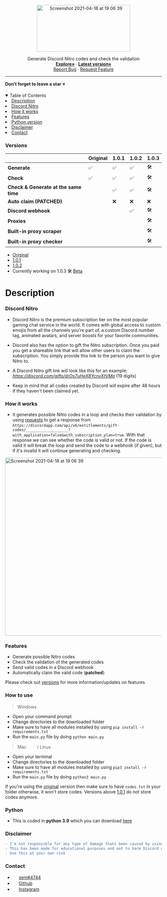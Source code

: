 <p align="center">
<img width="300" height="150" alt="Screenshot 2021-04-18 at 19 06 39" src="https://user-images.githubusercontent.com/78478073/120325661-2bebb180-c2e8-11eb-9a08-8ead7fc9b042.JPG">
</p>
  <p align="center">
    Generate Discord Nitro codes and check the validation
    <br />
    <a href="https://github.com/semmoolenschot/Discord-Nitro-generator"><strong>Explore»</strong></a
    <br />
      ·
      <a href="https://github.com/semmoolenschot/Discord-Nitro-Generator/releases/tag/1.0.2"><strong> Latest version»</strong></a>
    <br />
    <a href="https://github.com/semmoolenschot/Discord-Nitro-generator/issues">Report Bug</a>
    ·
    <a href="https://github.com/semmoolenschot/Discord-Nitro-generator/issues">Request Feature</a>
  

---
**Don't forget to leave a star ⭐**
      
      
<details open="open">
  <summary>Table of Contents</summary>
  </li>
    <li><a href="#description">Description</a>
    <li><a href="#discord-nitro">Discord Nitro</a></li>
    <li><a href="#how-it-works">How it works</a></li>
    </li>
    <li><a href="#features">Features</a></li>
    <li><a href="#python">Python version</a></li>
    <li><a href="#important">Disclaimer</a></li>
    <li><a href="#contact">Contact</a></li>
  </ol>
</details>

### Versions
|⠀| Original | 1.0.1 | 1.0.2 | 1.0.3 |
| --------- | ----- | ----- | ----- | ----- |
| **Generate** | ✅ | ✅ | ✅ | 🛠️ |
| **Check** | ✅ | ✅ | ✅ | 🛠️ |
| **Check & Generate at the same time** | ⠀ | ✅ | ✅ | 🛠️ |
| **Auto claim (PATCHED)** | ⠀ | ❌ | ❌ | ❌ |
| **Discord webhook** | ⠀ | ⠀ | ✅ | 🛠️ |
| **Proxies** | ⠀ | ⠀ | ⠀ | 🛠️ |
| **Built-in proxy scraper** | ⠀ | ⠀ | ⠀ | 🛠️ |
| **Built-in proxy checker** | ⠀ | ⠀ | ⠀ | 🛠️ |

- [Original](https://github.com/semmoolenschot/Discord-Nitro-Generator)
- [1.0.1](https://github.com/semmoolenschot/Discord-Nitro-Generator/releases/tag/1.0.1)
- [1.0.2](https://github.com/semmoolenschot/Discord-Nitro-Generator/releases/tag/1.0.2)
- Currently working on 1.0.3 🛠️ [Beta](https://github.com/semmoolenschot/Discord-Nitro-Generator/releases/tag/1.0.3)



# Description

### Discord Nitro

- Discord Nitro is the premium subscription tier on the most popular gaming chat service in the world. It comes with global access to custom emojis from all the channels you're part of, a custom Discord number tag, animated avatars, and server boosts for your favorite communities.

- Discord also has the option to gift the Nitro subscription. Once you paid you get a shareable link that will allow other users to claim the subscription. You simply provide this link to the person you want to give Nitro to.

- A Discord Nitro gift link will look like this for an example: *https://discord.com/gifts/drOs7uHeX8YcnyXtVMo* (19 digits)

- Keep in mind that all codes created by Discord will expire after 48 hours if they haven't been claimed yet.

### How it works

- It generates possible Nitro codes in a loop and checks their validation by using [requests](https://pypi.org/project/requests/) to get a response from ```https://discordapp.com/api/v6/entitlements/gift-codes/___________________?with_application=false&with_subscription_plan=true```. With that response we can see whether the code is valid or not. If the code is valid it will break the loop and send the code to a webhook (if given), but if it's invalid it will continue generating and checking.


<img width="572" alt="Screenshot 2021-04-18 at 19 06 39" src="https://user-images.githubusercontent.com/78478073/115154085-573c7900-a079-11eb-9c96-18ecddd5fffa.png">

### Features
- Generate possible Nitro codes
- Check the validation of the generated codes
- Send valid codes in a Discord webhook
- Automatically claim the valid code (**patched**)

Please check out [versions](#versions) for more information/updates on features

### How to use
> Windows ⠀<img width="16" src="https://www.mijncomputerhulp.nl/wp-content/uploads/2019/05/microsoft-windows-22-logo-png-transparent.png">

- Open your command prompt
- Change directories to the downloaded folder
- Make sure to have all modules installed by using ``pip install -r requirements.txt``
- Run the ``main.py`` file by doing ``python main.py``
      
> Mac ⠀<img width="16" src="https://image.flaticon.com/icons/png/512/2/2235.png"> / Linux ⠀<img width="16" src="https://user-images.githubusercontent.com/78478073/120348722-bab6f900-c2fd-11eb-818d-24a576875768.png">
      
- Open your terminal
- Change directories to the downloaded folder
- Make sure to have all modules installed by using ``pip3 install -r requirements.txt``
- Run the ``main.py`` file by doing ``python3 main.py``

If you're using the [original](https://github.com/semmoolenschot/Discord-Nitro-Generator) version then make sure to have ```codes.txt``` in your folder otherwise, it won't store codes. Versions above [1.0.1](https://github.com/semmoolenschot/Discord-Nitro-Generator/releases/tag/1.0.1) do not store codes anymore.

### Python
- This is coded in **python 3.9** which you can download [here](https://www.python.org/downloads/)

### Disclaimer

```diff
- I'm not responsible for any type of damage thats been caused by using my code
- This has been made for educational purposes and not to harm Discord or their users
- Use this at your own risk
```

### Contact

- <img width="16" src="https://i.redd.it/5zec9qw4ppy61.png"> [sem#4744](https://discord.com/)
- <img width="16" src="https://www.monalisaelburg.nl/media/Bladzy/Productset/productset/image/1/g/i/github.jpg"> [Github](https://github.com/semmoolenschot)
- <img width="16" src="https://demaasdijk-events.nl/wp-content/uploads/2019/06/instagram-png-instagram-png-logo-1455.png"> [Instagram](https://instagram.com/semmoolenschot)


